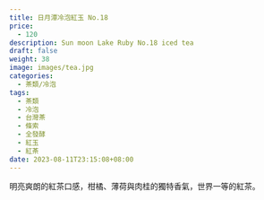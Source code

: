 ```yaml
---
title: 日月潭冷泡紅玉 No.18
price:
  - 120
description: Sun moon Lake Ruby No.18 iced tea
draft: false
weight: 38
image: images/tea.jpg
categories:
  - 茶類/冷泡
tags:
  - 茶類
  - 冷泡
  - 台灣茶
  - 條索
  - 全發酵
  - 紅玉
  - 紅茶
date: 2023-08-11T23:15:08+08:00
---
```

 明亮爽朗的紅茶口感，柑橘、薄荷與肉桂的獨特香氣，世界一等的紅茶。